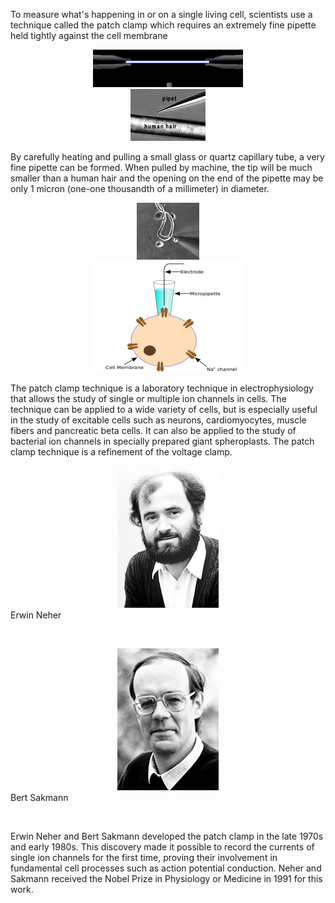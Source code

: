 To measure what's happening in or on a single living cell, scientists use a technique called the patch clamp which requires an extremely fine pipette held tightly against the cell membrane

<center><img src="images/pc_1.gif" title="" /></center> 
<center><img src="images/pc_2.gif" title="" /></center>
 
 By carefully heating and pulling a small glass or quartz capillary tube, a very fine pipette can be formed. When pulled by machine, the tip will be much smaller than a human hair and the opening on the end of the pipette may be only 1 micron (one-one thousandth of a millimeter) in diameter.
 
  <center><img src="images/pc_3.gif" title="" /></center>
  
  <center><img src="images/pc_4.png" title="" /></center>
  
  The patch clamp technique is a laboratory technique in electrophysiology that allows the study of single or multiple ion channels in cells. The technique can be applied to a wide variety of cells, but is especially useful in the study of excitable cells such as neurons, cardiomyocytes, muscle fibers and pancreatic beta cells. It can also be applied to the study of bacterial ion channels in specially prepared giant spheroplasts. The patch clamp technique is a refinement of the voltage clamp.
  
  <center><img src="images/pc_5.jpg" title="" /></center>
  Erwin Neher 
  
 &nbsp;

<center><img src="images/pc_6.jpg" title="" /></center>
Bert Sakmann
  
 &nbsp;

Erwin Neher and Bert Sakmann developed the patch clamp in the late 1970s and early 1980s. This discovery made it possible to record the currents of single ion channels for the first time, proving their involvement in fundamental cell processes such as action potential conduction. Neher and Sakmann received the Nobel Prize in Physiology or Medicine in 1991 for this work.

 

